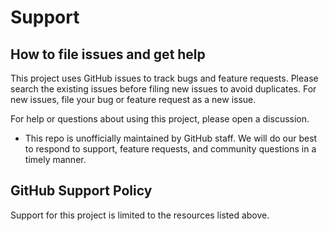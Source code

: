 # Support

## How to file issues and get help

This project uses GitHub issues to track bugs and feature requests. Please search the existing issues before filing new issues to avoid duplicates. For new issues, file your bug or feature request as a new issue.

For help or questions about using this project, please open a discussion.

- This repo is unofficially maintained by GitHub staff. We will do our best to respond to support, feature requests, and community questions in a timely manner.

## GitHub Support Policy

Support for this project is limited to the resources listed above.